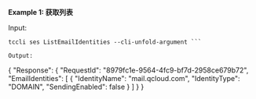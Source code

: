 **Example 1: 获取列表**



Input: 

```
tccli ses ListEmailIdentities --cli-unfold-argument ```

Output: 
```
{
    "Response": {
        "RequestId": "8979fc1e-9564-4fc9-bf7d-2958ce679b72",
        "EmailIdentities": [
            {
                "IdentityName": "mail.qcloud.com",
                "IdentityType": "DOMAIN",
                "SendingEnabled": false
            }
        ]
    }
}
```

